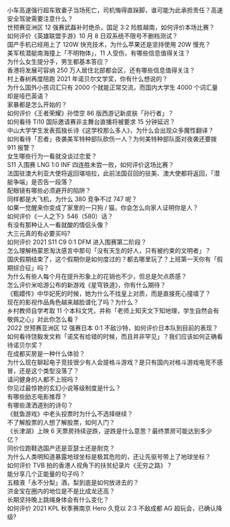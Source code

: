 小车高速强行超车致妻子当场死亡，司机悔得直跺脚，谁可能为此承担责任？高速安全驾驶需要注意什么？  
世预赛亚洲区 12 强赛武磊补时绝杀，国足 3:2 险胜越南，如何评价本场比赛？  
如何评价《英雄联盟手游》10 月 8 日双系统不限号不删档测试？  
国产手机已经用上了 120W 快充技术，为什么苹果还是坚持使用 20W 慢充？  
美军核潜艇南海撞上「不明物体」，11 人受伤，有哪些信息值得关注？  
为什么女生提分手，男生都基本答应？  
香港将发展可容纳 250 万人居住北部都会区，还有哪些信息值得关注？  
村上春树再度陪跑 2021 年诺贝尔文学奖，你有什么想说的？  
为什么国外小孩词汇只有 2000 个就能正常交流，而国内大学生 4000 个词汇量却是哑巴英语？  
家暴都是怎么开始的？  
如何评价《王者荣耀》孙悟空 86 版西游记新皮肤「孙行者」？  
如何看待 Ti10 国际邀请赛非主舞台直播将被要求 15 分钟延迟？  
中山大学学生发表孤独长诗《这学校那么多人》，为什么会出现众多魔性翻译？  
如何看待「忍者」夜袭美军特种部队砍伤一人？为何美特种部队面对夜袭还要拨 911 报警？  
女生哪些行为一看就没谈过恋爱？  
S11 入围赛 LNG 1:0 INF 四连胜未尝一败，如何评价这场比赛？  
法国驻澳大利亚大使将返回堪培拉，此前法国召回的驻美、澳大使都将返回，「潜艇争端」是否告一段落？  
配眼镜有哪些必须避开的陷阱？  
同样都是大飞机，为什么 380 竞争不过 747 呢？  
如果一觉醒来你变成了家里的一只狗 / 猫，你会怎么向家人证明你是人？  
如何评价《一人之下》546（580）话？  
有没有那种让人一看就酸的情侣头像？  
大三元真的有必要买吗?  
如何评价 2021 S11 C9 0:1 DFM 进入围赛第二阶段？  
怎么理解杨蒙恩淘汰感言中那句「没有天生的好人，只有被约束的文明者」？  
国庆假期结束了，这个假期你是如何度过的？都去哪里玩了？上班第一天你有「假期综合征」吗？  
为什么有些人每个月在提升形象上的花销也不少，但总是欠点质感？  
怎么评价米哈游公布的新游戏《星穹铁道》，你有什么期待？  
《甄嬛传》中华妃死的时候，她为什么不找皇上对质，而是直接死心撞墙了？  
现在的影视作品角色越来越脸谱化了吗？为什么？  
乡村教师自学考取 11 个本科文凭，并称「老师上知天文下知地理，学生自然会有敬佩之心」对此你怎么看？  
2022 世预赛亚洲区 12 强赛日本 0:1 不敌沙特，如何评价日本队到目前的表现？  
如何看待饶毅发文称「诺奖有给错的时候，而且并非罕见」？我们应该如何正确看待诺贝尔奖？  
在成都买房是一种什么体验？  
为什么现在聊起电子竞技很少有人会提格斗游戏？是只有国内对格斗游戏电竞不感冒，还是这个类型没落了？  
请问健身的人都不上班吗？  
你见过最惊艳的玄幻小说等级制度是什么？  
有哪些励志电影推荐？  
有哪些潇洒道别的诗句？  
《鱿鱼游戏》中老头投票时为什么不选择继续？  
不了解股票的人想了解股票，如何入门？  
《长津湖》上映 6 天票房持续逆跌，逆跌是什么意思？最终票房可能达到多少亿？  
同价位跑鞋选国产还是亚瑟士还是耐克？  
为什么人类明知道暴露地球坐标是极其危险的，还让先驱号带上了地球坐标？  
如何评价 TVB 拍的香港人视角下的扶贫纪录片《无穷之路》？  
能分享几个正能量的句子吗？  
五粮液「永不分梨」酒，梨到底是如何放进去的？  
洪金宝在圈内的地位是不是比成龙还高？  
长期坚持晚上跳绳身体会有什么变化？  
如何评价 2021 KPL 秋季赛南京 Hero 久竞以 2:3 不敌成都 AG 超玩会，已确认降级?  
